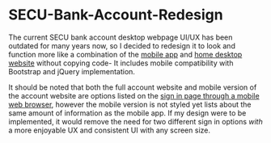 # SECU-Bank-Account-Redesign
The current SECU bank account desktop webpage UI/UX has been outdated for many years now, 
so I decided to redesign it to look and function more like a combination of the [mobile app](https://apps.apple.com/us/app/secu/id1435916976) 
and [home desktop website](https://www.ncsecu.org/) without copying code- 
It includes mobile compatibility with Bootstrap and jQuery implementation. 

It should be noted that both the full account website and mobile version of the account website are options listed on the [sign in page through 
a mobile web browser](https://www.ncsecu.org/Home/MobileSignIn.html), however the mobile version is not styled yet lists about the same amount 
of information as the mobile app. If my design were to be implemented, it would remove the need for two different sign in options *with* a more
enjoyable UX and consistent UI with any screen size.
